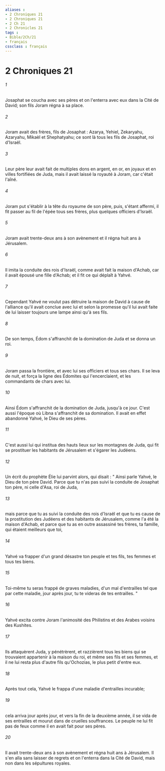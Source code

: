 ```yaml
---
aliases : 
- 2 Chroniques 21
- 2 Chroniques 21
- 2 Ch 21
- 2 Chronicles 21
tags : 
- Bible/2Ch/21
- français
cssclass : français
---
```


# 2 Chroniques 21

###### 1
Josaphat se coucha avec ses pères et on l'enterra avec eux dans la Cité de David; son fils Joram régna à sa place. 
###### 2
Joram avait des frères, fils de Josaphat : Azarya, Yehiel, Zekaryahu, Azaryahu, Mikaèl et Shephatyahu; ce sont là tous les fils de Josaphat, roi d'Israël. 
###### 3
Leur père leur avait fait de multiples dons en argent, en or, en joyaux et en villes fortifiées de Juda, mais il avait laissé la royauté à Joram, car c'était l'aîné. 
###### 4
Joram put s'établir à la tête du royaume de son père, puis, s'étant affermi, il fit passer au fil de l'épée tous ses frères, plus quelques officiers d'Israël. 
###### 5
Joram avait trente-deux ans à son avènement et il régna huit ans à Jérusalem. 
###### 6
Il imita la conduite des rois d'Israël, comme avait fait la maison d'Achab, car il avait épousé une fille d'Achab; et il fit ce qui déplaît à Yahvé. 
###### 7
Cependant Yahvé ne voulut pas détruire la maison de David à cause de l'alliance qu'il avait conclue avec lui et selon la promesse qu'il lui avait faite de lui laisser toujours une lampe ainsi qu'à ses fils. 
###### 8
De son temps, Édom s'affranchit de la domination de Juda et se donna un roi. 
###### 9
Joram passa la frontière, et avec lui ses officiers et tous ses chars. Il se leva de nuit, et força la ligne des Édomites qui l'encerclaient, et les commandants de chars avec lui. 
###### 10
Ainsi Édom s'affranchit de la domination de Juda, jusqu'à ce jour. C'est aussi l'époque où Libna s'affranchit de sa domination. Il avait en effet abandonné Yahvé, le Dieu de ses pères. 
###### 11
C'est aussi lui qui institua des hauts lieux sur les montagnes de Juda, qui fit se prostituer les habitants de Jérusalem et s'égarer les Judéens. 
###### 12
Un écrit du prophète Élie lui parvint alors, qui disait : " Ainsi parle Yahvé, le Dieu de ton père David. Parce que tu n'as pas suivi la conduite de Josaphat ton père, ni celle d'Asa, roi de Juda, 
###### 13
mais parce que tu as suivi la conduite des rois d'Israël et que tu es cause de la prostitution des Judéens et des habitants de Jérusalem, comme l'a été la maison d'Achab, et parce que tu as en outre assassiné tes frères, ta famille, qui étaient meilleurs que toi, 
###### 14
Yahvé va frapper d'un grand désastre ton peuple et tes fils, tes femmes et tous tes biens. 
###### 15
Toi-même tu seras frappé de graves maladies, d'un mal d'entrailles tel que par cette maladie, jour après jour, tu te videras de tes entrailles. " 
###### 16
Yahvé excita contre Joram l'animosité des Philistins et des Arabes voisins des Kushites. 
###### 17
Ils attaquèrent Juda, y pénétrèrent, et razzièrent tous les biens qui se trouvaient appartenir à la maison du roi, et même ses fils et ses femmes, et il ne lui resta plus d'autre fils qu'Ochozias, le plus petit d'entre eux. 
###### 18
Après tout cela, Yahvé le frappa d'une maladie d'entrailles incurable; 
###### 19
cela arriva jour après jour, et vers la fin de la deuxième année, il se vida de ses entrailles et mourut dans de cruelles souffrances. Le peuple ne lui fit pas de feux comme il en avait fait pour ses pères. 
###### 20
Il avait trente-deux ans à son avènement et régna huit ans à Jérusalem. Il s'en alla sans laisser de regrets et on l'enterra dans la Cité de David, mais non dans les sépultures royales. 
